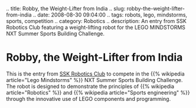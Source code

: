 .. title: Robby, the Weight-Lifter from India
.. slug: robby-the-weight-lifter-from-india
.. date: 2008-08-30 09:04:00
.. tags: robots, lego, mindstorms, sports, competition
.. category: Robotics
.. description: An entry from SSK Robotics Club featuring a weight-lifting robot for the LEGO MINDSTORMS NXT Summer Sports Building Challenge.

# Robby, the Weight-Lifter from India

This is the entry from [SSK Robotics Club](http://www.spasticssocietyofkarnataka.org) to compete in the {{% wikipedia article="Lego Mindstorms" %}} NXT Summer Sports Building Challenge. The robot is designed to demonstrate the principles of {{% wikipedia article="Robotics" %}} and {{% wikipedia article="Sports engineering" %}} through the innovative use of LEGO components and programming.
